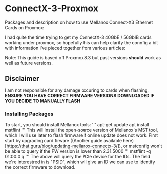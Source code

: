 # ConnectX-3-Proxmox
Packages and description on how to use Mellanox Connect-X3 Ethernet Cards on Proxmox:

I had quite the time trying to get my ConnectX-3 40GbE / 56GbIB cards working under proxmox, so hopefully this can help clarify the connfig a bit with information i've pieced together from various articles:

Note: This guide is based off Proxmox 8.3 but past versions **should** work as well as future versions.

## Disclaimer
I am not responsible for any damage occuring to cards when flashing, **ENSURE YOU HAVE CORRECT FIRMWARE VERSIONS DOWNLOADED IF YOU DECIDE TO MANUALLY FLASH**

### Installing Packages
To start, you should install Mellanox tools:
'''
apt-get update
apt install mstflint
'''
This will install the open-source version of Mellanox's MST tool, which I will use later to flash firmware if online update does not work.
First start by upgrading card firware ((Another guide available here)[https://that.guru/blog/updating-mellanox-connectx-3/]), or mstconfig won't be able to query if the FW version is lower than 2.31.5000
'''
mstflint -q 01:00:0 q
'''
The above will query the PCIe device for the IDs. The field we're interestred in is "PSID", which will give an ID we can use to identify the correct firmware to download. 
